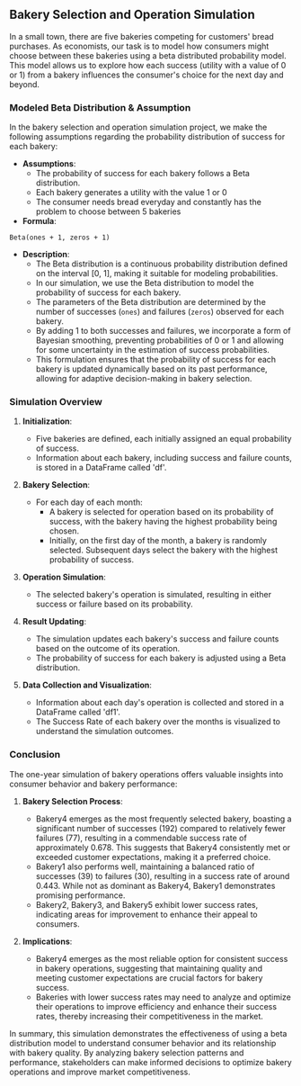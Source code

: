 ## Bakery Selection and Operation Simulation

In a small town, there are five bakeries competing for customers' bread purchases. As economists, our task is to model how consumers might choose between these bakeries using a beta distributed probability model. This model allows us to explore how each success (utility with a value of 0 or 1) from a bakery influences the consumer's choice for the next day and beyond. 

### Modeled Beta Distribution & Assumption

In the bakery selection and operation simulation project, we make the following assumptions regarding the probability distribution of success for each bakery:

- **Assumptions**:
    - The probability of success for each bakery follows a Beta distribution.
    - Each bakery generates a utility with the value 1 or 0
    - The consumer needs bread everyday and constantly has the problem to choose between 5 bakeries
- **Formula**:

`Beta(ones + 1, zeros + 1)`
- **Description**: 
    - The Beta distribution is a continuous probability distribution defined on the interval [0, 1], making it suitable for modeling probabilities.
    - In our simulation, we use the Beta distribution to model the probability of success for each bakery.
    - The parameters of the Beta distribution are determined by the number of successes (`ones`) and failures (`zeros`) observed for each bakery.
    - By adding 1 to both successes and failures, we incorporate a form of Bayesian smoothing, preventing probabilities of 0 or 1 and allowing for some uncertainty in the estimation of success probabilities.
    - This formulation ensures that the probability of success for each bakery is updated dynamically based on its past performance, allowing for adaptive decision-making in bakery selection.
 

### Simulation Overview

1. **Initialization**: 
    - Five bakeries are defined, each initially assigned an equal probability of success.
    - Information about each bakery, including success and failure counts, is stored in a DataFrame called 'df'.

2. **Bakery Selection**:
    - For each day of each month:
        - A bakery is selected for operation based on its probability of success, with the bakery having the highest probability being chosen.
        - Initially, on the first day of the month, a bakery is randomly selected. Subsequent days select the bakery with the highest probability of success.

3. **Operation Simulation**:
    - The selected bakery's operation is simulated, resulting in either success or failure based on its probability.

4. **Result Updating**:
    - The simulation updates each bakery's success and failure counts based on the outcome of its operation.
    - The probability of success for each bakery is adjusted using a Beta distribution.

5. **Data Collection and Visualization**:
    - Information about each day's operation is collected and stored in a DataFrame called 'df1'.
    - The Success Rate of each bakery over the months is visualized to understand the simulation outcomes.

### Conclusion

The one-year simulation of bakery operations offers valuable insights into consumer behavior and bakery performance:

1. **Bakery Selection Process**: 
    - Bakery4 emerges as the most frequently selected bakery, boasting a significant number of successes (192) compared to relatively fewer failures (77), resulting in a commendable success rate of approximately 0.678. This suggests that Bakery4 consistently met or exceeded customer expectations, making it a preferred choice.
    - Bakery1 also performs well, maintaining a balanced ratio of successes (39) to failures (30), resulting in a success rate of around 0.443. While not as dominant as Bakery4, Bakery1 demonstrates promising performance.
    - Bakery2, Bakery3, and Bakery5 exhibit lower success rates, indicating areas for improvement to enhance their appeal to consumers.

2. **Implications**:
    - Bakery4 emerges as the most reliable option for consistent success in bakery operations, suggesting that maintaining quality and meeting customer expectations are crucial factors for bakery success.
    - Bakeries with lower success rates may need to analyze and optimize their operations to improve efficiency and enhance their success rates, thereby increasing their competitiveness in the market.

In summary, this simulation demonstrates the effectiveness of using a beta distribution model to understand consumer behavior and its relationship with bakery quality. By analyzing bakery selection patterns and performance, stakeholders can make informed decisions to optimize bakery operations and improve market competitiveness.
